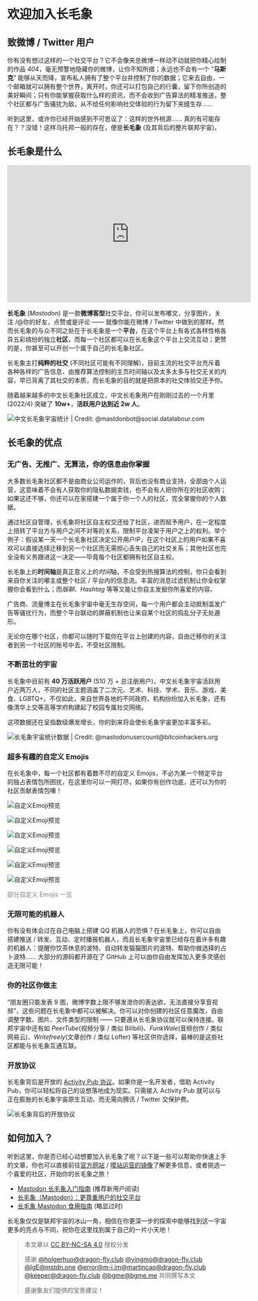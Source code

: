 # 欢迎加入长毛象

## 致微博 / Twitter 用户

你有没有想过这样的一个社交平台？它不会像夹总微博一样动不动就把你精心绘制的作品 *404*，毫无预警地隐藏你的微博，让你不知所措；永远也不会有一个 “**马斯克**” 能够从天而降，宣布私人拥有了整个平台并控制了你的数据；它来去自由，一个邮箱就可以拥有整个世界，离开时，你还可以打包自己的行囊，留下你所创造的美好瞬间；只有你能掌握获取什么样的资讯，而不会收到广告算法的精准推送，整个社区都与广告骚扰为敌，从不给任何影响社交体验的行为留下夹缝生存……

听到这里，或许你已经开始感到不可思议了：这样的世外桃源…… 真的有可能存在？？没错！这样乌托邦一般的存在，便是**长毛象** (及其背后的整片联邦宇宙)。

## 长毛象是什么

<iframe title="What is Mastodon?" width="560" height="315" src="https://peertube.tv/videos/embed/f7ada612-8097-43b7-92fa-8d992840cb15?subtitle=zh&amp;title=0&amp;warningTitle=0" frameborder="0" allowfullscreen="" sandbox="allow-same-origin allow-scripts allow-popups"></iframe>

**长毛象** (*Mastodon*) 是一款**微博客型**社交平台，你可以发布嘟文，分享图片，关注 /@你的好友，点赞或是评论 —— 就像你能在微博 / Twitter 中做到的那样。然而长毛象的与众不同之处在于长毛象是一个**平台**，在这个平台上有各式各样性格各异五彩缤纷的独立**社区**，而每一个社区都可以在长毛象这个平台上交流互动；更赞的是，你甚至可以开创一个属于自己的长毛象社区。

长毛象主打**纯粹的社交** (不同社区可能有不同理解)，目前主流的社交平台充斥着各种各样的广告信息、由推荐算法控制的主页时间轴以及太多太多与社交无关的内容，早已背离了其社交的本质，而长毛象的目的就是把原本的社交体验交还予你。

随着越来越多的中文长毛象社区成立，中文长毛象用户在刚刚过去的一个月里 (2022/4) 突破了 **10w+**，**活跃用户达到近 2w 人**。

![中文长毛象宇宙统计 | Credit: *@mastdonbot@social.datalabour.com*](../static/images/65daf6411a103994.png)

## 长毛象的优点

### 无广告、无推广、无算法，你的信息由你掌握

大多数长毛象社区都不是由商业公司运作的，背后也没有商业支持，全部由个人运营，这意味着不会有人获取你的隐私数据卖钱，也不会有人把你所在的社区收购；如果这还不够，你还可以在家搭建一个属于你一个人的社区，完全掌握你的个人数据。

通过社区自管理，长毛象将社区自主权交还给了社区，进而赋予用户，在一定程度上扭转了平台方与用户之间不对等的关系，限制平台凌架于用户之上的权利。举个例子：假设某一天一个长毛象社区决定公开用户IP，在这个社区上的用户如果不喜欢可以直接选择迁移到另一个社区而无需担心丢失自己的社交关系；其他社区也完全没有义务跟进这一决定——毕竟每个社区都拥有社区自主权。

长毛象上的**时间轴**是真正意义上的*时间*轴，不会受到热搜算法的控制，你只会看到来自你关注的嘟主或整个社区 / 平台内的信息流。丰富的消息过滤机制让你全权掌握你会看到什么；而*版聊*、*Hashtag* 等等又能让你自主发掘你所喜爱的内容。

广告商、流量博主在长毛象宇宙中毫无生存空间，每一个用户都会主动抵制滥发广告等骚扰行为，而整个平台联动的屏蔽机制也让来自某个社区的捣乱分子无处遁形。

无论你在哪个社区，你都可以随时下载你在平台上创建的内容，自由迁移你的关注者到另一个社区的账号中去，不受社区限制。

### 不断茁壮的宇宙

长毛象中目前有 **40 万活跃用户** (510 万 + 总注册用户)，中文长毛象宇宙活跃用户近两万人，不同的社区主题涵盖了二次元、艺术、科技、学术、音乐、游戏、美食、LGBTQ+。不仅如此，来自世界各地的不同政府、机构纷纷加入长毛象，还有像清华上交等高等学府构建起了校园专属社交网络。

这项数据还在呈指数级爆发增长，你的到来将会使长毛象宇宙更加丰富多彩。

![长毛象宇宙统计数据 | Credit: *@mastodonusercount@bitcoinhackers.org*](../static/images/8eb70cc694802cbc.png)

### 超多有趣的自定义 Emojis

在长毛象中，每一个社区都有着数不尽的自定义 Emojis，不必为某一个特定平台的独占表情包所困扰，在这里你可以一网打尽，如果你有创作功底，还可以为你的社区贡献表情包噢！

![自定义Emoji预览](../static/images/Oi1Ph9.png)

![自定义Emoji预览](../static/images/Oi19k4.png)

![自定义Emoji预览](../static/images/Oi1CtJ.png)

![自定义Emoji预览](../static/images/Oi1UAg.png)

![自定义Emoji预览](../static/images/Oi1e0O.png)

![自定义Emoji预览](../static/images/Oi109s.png)

<font color=grey>部分自定义 Emojis 一览</font>

### 无限可能的机器人

你有没有体会过在自己电脑上搭建 QQ 机器人的恐惧？在长毛象上，你可以自由搭建推送 / 转发、互动、定时播报机器人，而且长毛象宇宙里已经存在着许多有趣的机器人：提醒你饮茶休息的波特、自动转发猫猫图片的波特、帮助你做选择的占卜波特…… 大部分的源码都开源在了 GitHub 上可以由你自由发挥加入更多灵感创造无限可能！

### 你的社区你做主

“朋友圈只能发表 9 图，微博字数上限不够发泄你的表达欲，无法直接分享音视频”，这些问题在长毛象中都可以被解决。你可以对你创建的社区任意魔改，自由调整字数、图片、文件类型的限制 —— 只要遵从长毛象协议就可以保持连接。联邦宇宙中还有如 *PeerTube*(视频分享 / 类似 Bilibili)、*FunkWale*(音频创作 / 类似网易云)、*Writefreely*(文章创作 / 类似 Lofter) 等社区供你选择，最棒的是这些社区都能与长毛象互通互联。

### 开放协议

长毛象背后是开放的 [Activity Pub 协议](https://www.w3.org/TR/activitypub/)。如果你是一名开发者，借助 Activity Pub，你可以轻松将自己的设想落地成为现实。只需接入 Activity Pub 就可以与正在膨胀的长毛象宇宙原生互动，而无需向腾讯 / Twitter 交保护费。

![长毛象背后的开放协议](../static/images/Oi9rOx-1550567.jpg)

## 如何加入？

听到这里，你是否已经心动想要加入长毛象了呢？以下是一些可以帮助你快速上手的文章，你也可以直接前往[官方网站](https://joinmastodon.org/) / [嗼站运营的镜像](https://docs.monado.ren/)了解更多信息，或者挑选一个喜爱的社区，开始你的长毛象之旅！

- [Mastodon 长毛象入门指南](https://blog.holger.net.cn/posts/a-beginners-guide-to-21st-century-sns/) (推荐新用户阅读) 
- [长毛象（Mastodon）：更尊重用户的社交平台](https://pullopenbluebox.wordpress.com/2020/06/30/mastodon-introduction/)
- [长毛象 Mastodon 食用指南](https://jings.blog/misc/how-to-use-mastodon.html) (略显过时)

长毛象仅仅是联邦宇宙的冰山一角，相信在你更深一步的探索中能够找到这一宇宙更多的亮点与不同，祝你在这里找到属于自己的一片小天地！

> 本文章以 [CC BY-NC-SA 4.0](https://creativecommons.org/licenses/by-nc-sa/4.0/) 授权分发
>
> 感谢 [@holgerhuo@dragon-fly.club](https://mast.dragon-fly.club/@holgerhuo) [@yingmo@dragon-fly.club](https://mast.dragon-fly.club/@yingmo) [@lgE@mstdn.one](https://mstdn.one/@lgE) [@error@m-i.im](https://m-i.im/@error)[@martincao@dragon-fly.club](https://mast.dragon-fly.club/@martincao) [@keeper@dragon-fly.club](https://mast.dragon-fly.club/@keeper) [@bgme@bgme.me](https://bgme.me/@bgme) 共同撰写本文
> 
> 感谢象友们提供的宝贵建议！